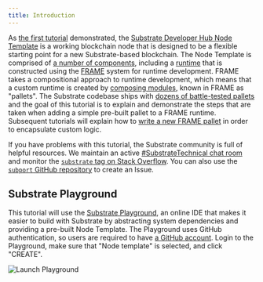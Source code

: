 ```yaml
---
title: Introduction
---
```


As [the first tutorial](../create-your-first-substrate-chain) demonstrated, the
[Substrate Developer Hub Node Template](https://github.com/substrate-developer-hub/substrate-node-template)
is a working blockchain node that is designed to be a flexible starting point for a new
Substrate-based blockchain. The Node Template is comprised of
[a number of components](../../index#architecture), including a
[runtime](../../knowledgebase/getting-started/glossary#runtime) that is constructed using the
[FRAME](../../knowledgebase/runtime/frame) system for runtime development. FRAME takes a
compositional approach to runtime development, which means that a custom runtime is created by
[composing modules](../../knowledgebase/runtime/macros#construct_runtime), known in FRAME as
"pallets". The Substrate codebase ships with
[dozens of battle-tested pallets](https://github.com/paritytech/substrate/tree/v2.0.0-rc6/frame) and
the goal of this tutorial is to explain and demonstrate the steps that are taken when adding a
simple pre-built pallet to a FRAME runtime. Subsequent tutorials will explain how to
[write a new FRAME pallet](../build-a-dapp) in order to encapsulate custom logic.

If you have problems with this tutorial, the Substrate community is full of helpful resources. We
maintain an active
[#SubstrateTechnical chat room](https://app.element.io/#/room/!HzySYSaIhtyWrwiwEV:matrix.org) and
monitor the
[`substrate` tag on Stack Overflow](https://stackoverflow.com/questions/tagged/substrate). You can
also use the [`subport` GitHub repository](https://github.com/paritytech/subport/issues/new) to
create an Issue.

## Substrate Playground

This tutorial will use the [Substrate Playground](https://playground.substrate.dev/), an online IDE
that makes it easier to build with Substrate by abstracting system dependencies and providing a
pre-built Node Template. The Playground uses GitHub authentication, so users are required to have
[a GitHub account](https://github.com/join). Login to the Playground, make sure that "Node template"
is selected, and click "CREATE".

![Launch Playground](assets/tutorials/playground/01-launch.png)
